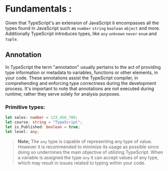 # Fundamentals :
Given that TypeScript's an extension of JavaScript it encompasses all the types found in JavaScript such as `number` `string` `boolean` `object` and more. Additionally TypeScript introduces types, like `any` `unknown` `never` `enum` and `tuple`.

## Annotation
In TypeScript the term "annotation" usually pertains to the act of providing type information or metadata to variables, functions or other elements, in your code. These annotations assist the TypeScript compiler, in comprehending and enforcing type correctness during the development process. It's important to note that annotations are not executed during runtime; rather they serve solely for analysis purposes.

### Primitive types:

```ts
let sales: number = 123_456_789;
let course: string = "TypeScript";
let is_Published: boolean = true;
let level: any;
```

>**Note;** The `any` type is capable of representing any type of value. However it is recommended to minimize its usage as possible since doing so undermines the main objective of utilizing TypeScript. When a variable is assigned the type `any` it can accept values of any type, which may result in issues related to typing within your code.